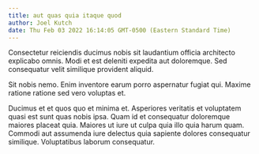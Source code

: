 ```yaml
---
title: aut quas quia itaque quod
author: Joel Kutch
date: Thu Feb 03 2022 16:14:05 GMT-0500 (Eastern Standard Time)
---
```

Consectetur reiciendis ducimus nobis sit laudantium officia architecto explicabo omnis. Modi et est deleniti expedita aut doloremque. Sed consequatur velit similique provident aliquid.

 Sit nobis nemo. Enim inventore earum porro aspernatur fugiat qui. Maxime ratione ratione sed vero voluptas et.

 Ducimus et et quos quo et minima et. Asperiores veritatis et voluptatem quasi est sunt quas nobis ipsa. Quam id et consequatur doloremque maiores placeat quia. Maiores ut iure ut culpa quia illo quia harum quam. Commodi aut assumenda iure delectus quia sapiente dolores consequatur similique. Voluptatibus laborum consequatur.
